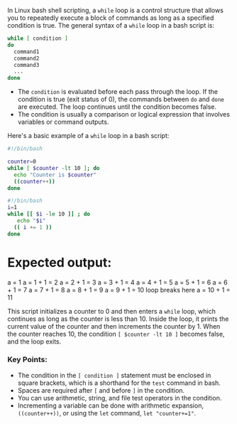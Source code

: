 In Linux bash shell scripting, a `while` loop is a control structure that allows you to repeatedly execute a block of commands as long as a specified condition is true. The general syntax of a `while` loop in a bash script is:

```bash
while [ condition ]
do
  command1
  command2
  command3
  ...
done
```

- The `condition` is evaluated before each pass through the loop. If the condition is true (exit status of 0), the commands between `do` and `done` are executed. The loop continues until the condition becomes false.
- The condition is usually a comparison or logical expression that involves variables or command outputs.

Here's a basic example of a `while` loop in a bash script:

```bash
#!/bin/bash

counter=0
while [ $counter -lt 10 ]; do
  echo "Counter is $counter"
  ((counter++))
done
```
```bash 
#!/bin/bash
i=1
while [[ $i -le 10 ]] ; do
   echo "$i"
  (( i += 1 ))
done
```
Expected output:
================
a = 1 
a = 1 + 1 = 2 
a = 2 + 1 = 3
a = 3 + 1 = 4 
a = 4 + 1 = 5
a = 5 + 1 = 6 
a = 6 + 1 = 7 
a = 7 + 1 = 8
a = 8 + 1 = 9 
a = 9 + 1 = 10
loop breaks here 
a = 10 + 1 = 11 

This script initializes a counter to 0 and then enters a `while` loop, which continues as long as the counter is less than 10. Inside the loop, it prints the current value of the counter and then increments the counter by 1. When the counter reaches 10, the condition `[ $counter -lt 10 ]` becomes false, and the loop exits.

### Key Points:
- The condition in the `[ condition ]` statement must be enclosed in square brackets, which is a shorthand for the `test` command in bash.
- Spaces are required after `[` and before `]` in the condition.
- You can use arithmetic, string, and file test operators in the condition.
- Incrementing a variable can be done with arithmetic expansion, `((counter++))`, or using the `let` command, `let "counter+=1"`.